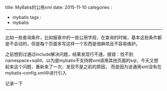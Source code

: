 title: MyBatis的公用xml
date: 2015-11-10
categories : 
  - mybatis
tags : 
  - mybatis
---

比如一些查询条件，比如报表中的一些公用字段，在查询的时候，基本这些条件都是不会动的，但是每个页面多写这样一个东西是很麻烦且不容易维护。

之前想到过通过include解决问题，结果发现行不通，报错：找不到namespace+sqlId，以为是mybatis不支持跨xml调用其他页面的sql，今天又想起来这个问题，重新来了一次，发现不是之前的原因，
而是因为该通用xml没有在mybatis-config.xml中进行引入

记录一下